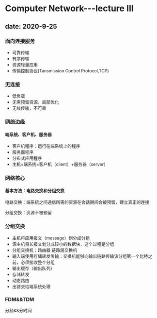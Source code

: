 # Computer Network---lecture III

## date: 2020-9-25

### 面向连接服务

* 可靠传输
* 有序传输
* 资源轻量应用
* 传输控制协议(Tansmission Control Protocol,TCP)

### 无连接

* 低负载
* 无需预留资源，局部优化
* 无线传输，不可靠

### 网络边缘

#### 端系统、客户机、服务器

* 客户机程序：运行在端系统上的程序
* 服务器程序
* 分布式应用程序
* 主机=端系统=客户机（client）+服务器（server）

### 网络核心

#### 基本方法：电路交换和分组交换

电路交换：端系统之间通信所需的资源在会话期间会被预留，建立真正的连接

分组交换：资源不被预留

### 分组交换

* 主机将应用报文（message）划分成分组
* 源主机将长报文划分成较小的数据块，这个过程是分组
* 分组交换机：路由器 链路层交换机
* 输入端使用存储转发传输：交换机能够向输出链路传输该分组第一个比特之前，必须接收整个分组
* 输出缓存（输出队列）
* 存储转发
* 动态路由
* 出错交给端系统处理

### FDM&&TDM

分频&&分时间